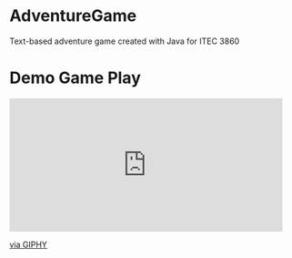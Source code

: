 # AdventureGame
Text-based adventure game created with Java for ITEC 3860

# Demo Game Play
<iframe src="https://giphy.com/embed/kDa6hn9bwHADnwpWqG" width="480" height="234" frameBorder="0" class="giphy-embed" allowFullScreen></iframe><p><a href="https://giphy.com/gifs/kDa6hn9bwHADnwpWqG">via GIPHY</a></p>
